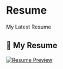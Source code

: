 # Resume
My Latest Resume
## 📄 My Resume

[![Resume Preview](Dhara_s_Resume(5)(1)-1.png)](https://github.com/dharapatel2908/Resume/raw/main/Dhara_s_Resume%20(5).pdf)
